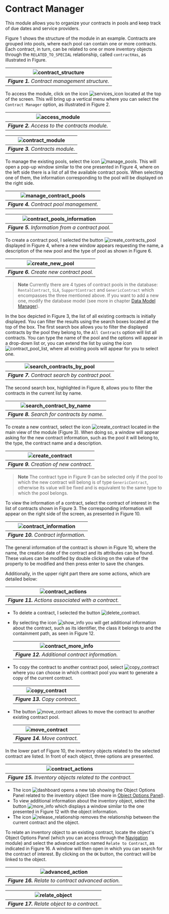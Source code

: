 # Contract Manager

This module allows you to organize your contracts in pools and keep track of due dates and service providers.

Figure 1 shows the structure of the module in an example. Contracts are grouped into pools, where each pool can contain one or more contracts. Each contract, in turn, can be related to one or more inventory objects through the `RELATED_TO_SPECIAL` relationship, called `contractHas`, as illustrated in Figure.

| ![contract_structure](images/contract_diagram.png) |
| :-----: |
| ***Figure 1.** Contract management structure.* |

To access the module, click on the icon ![services_icon](images/icons/access_module_icon.png) located at the top of the screen. This will bring up a vertical menu where you can select the `Contract Manager` option, as illustrated in Figure 2.

| ![access_module](images/access_module.png) |
| :-----: |
| ***Figure 2.** Access to the contracts module.* |

| ![contract_module](images/contract_module.png) |
| :-----: |
| ***Figure 3.** Contracts module.* |

To manage the existing pools, select the icon ![manage_pools](images/icons/manage_pools_icon.png). This will open a pop-up window similar to the one presented in Figure 4, where on the left side there is a list of all the available contract pools. When selecting one of them, the information corresponding to the pool will be displayed on the right side.

| ![manage_contract_pools](images/manage_contract_pools.png) |
| :-----: |
| ***Figure 4.** Contract pool management.* |

| ![contract_pools_information](images/contract_pool_information.png) |
| :-----: |
| ***Figure 5.** Information from a contract pool.* |

To create a contract pool, I selected the button ![create_contracts_pool](images/icons/create_contract_pool_icon.png) displayed in Figure 4, where a new window appears requesting the name, a description of the new pool and the type of pool as shown in Figure 6.

| ![create_new_pool](images/create_contract_pool.png) |
| :-----: |
| ***Figure 6.** Create new contract pool.* |

> **Note**
> Currently there are 4 types of contract pools in the database: `RentalContract`, `SLA`, `SupportContract` and `GenericContract` which encompasses the three mentioned above. If you want to add a new one, modify the database model (see more in chapter [Data Model Manager][data-model-manager]).

In the box depicted in Figure 3, the list of all existing contracts is initially displayed. You can filter the results using the search boxes located at the top of the box. The first search box allows you to filter the displayed contracts by the pool they belong to, the `All Contracts` option will list all contracts. You can type the name of the pool and the options will appear in a drop-down list or, you can extend the list by using the icon ![contract_pool_list](images/icons/list_of_pools_icon.png), where all existing pools will appear for you to select one.

| ![search_contracts_by_pool](images/search_by_contract_pool.png) |
| :-----: |
| ***Figure 7.** Contract search by contract pool.* |

The second search box, highlighted in Figure 8, allows you to filter the contracts in the current list by name.

| ![search_contract_by_name](images/search_contract_by_name.png) |
| :-----: |
| ***Figure 8.** Search for contracts by name.* |

To create a new contract, select the icon ![create_contract](images/icons/create_contract_pool_icon.png) located in the main view of the module (Figure 3). When doing so, a window will appear asking for the new contract information, such as the pool it will belong to, the type, the contract name and a description.

| ![create_contract](images/create_contract.png) |
| :-----: |
| ***Figure 9.** Creation of new contract.* |

> **Note**
> The contract type in Figure 9 can be selected only if the pool to which the new contract will belong is of type `GenericContract`, otherwise its value will be fixed and is equivalent to the same type to which the pool belongs.

To view the information of a contract, select the contract of interest in the list of contracts shown in Figure 3. The corresponding information will appear on the right side of the screen, as presented in Figure 10.

| ![contract_information](images/contract_information.png) |
| :-----: |
| ***Figure 10.** Contract information.* |

The general information of the contract is shown in Figure 10, where the name, the creation date of the contract and its attributes can be found. These values can be modified by double clicking on the value of the property to be modified and then press enter to save the changes.

Additionally, in the upper right part there are some actions, which are detailed below:

| ![contract_actions](images/contract_options.png) |
| :-----: |
| ***Figure 11.** Actions associated with a contract.* |

* To delete a contract, I selected the button ![delete_contract](images/icons/delete_pool_icon.png).
* By selecting the icon ![show_info](images/icons/show_more_info_icon.png) you will get additional information about the contract, such as its identifier, the class it belongs to and the containment path, as seen in Figure 12.

  | ![contract_more_info](images/show_more_info.png) |
  | :-----: |
  | ***Figure 12.** Additional contract information.* |

* To copy the contract to another contract pool, select ![copy_contract](images/icons/copy_contract_icon.png) where you can choose in which contract pool you want to generate a copy of the current contract.

  | ![copy_contract](images/copy_contract.png) |
  | :-----: |
  | ***Figure 13.** Copy contract.* |

* The button ![move_contract](images/icons/move_contract_icon.png) allows to move the contract to another existing contract pool.

  | ![move_contract](images/move_contract.png) |
  | :-----: |
  | ***Figure 14.** Move contract.* |

In the lower part of Figure 10, the inventory objects related to the selected contract are listed. In front of each object, three options are presented.

| ![contract_actions](images/objects_related_contract.png) |
| :-----: |
| ***Figure 15.** Inventory objects related to the contract.* |

* The icon ![dashboard](images/icons/open_dashboard_icon.png) opens a new tab showing the Object Options Panel related to the inventory object (See more in [Object Options Panel][object-options-panel]).
* To view additional information about the inventory object, select the button ![more_info](images/icons/show_more_info_icon.png) which displays a window similar to the one presented in Figure 12 with the object information.
* The icon ![release_relationship](images/icons/release_relationship_icon.png) removes the relationship between the current contract and the object.

To relate an inventory object to an existing contract, locate the object's Object Options Panel (which you can access through the [Navigation][navman] module) and select the advanced action named `Relate to Contract`, as indicated in Figure 16. A window will then open in which you can search for the contract of interest. By clicking on the `OK` button, the contract will be linked to the object.

| ![advanced_action](images/relate_to_contract_advanced_action.png) |
| :-----: |
| ***Figure 16.** Relate to contract advanced action.* |

| ![relate_object](images/relate_to_contract.png) |
| :-----: |
| ***Figure 17.** Relate object to a contract.* |

[navman]: ../../navigation/navman/index.html
[object-options-panel]: ../../navigation/navman/index.html#object-options-panel
[data-model-manager]: ../../administration/dmman/index.html